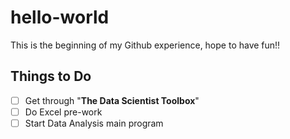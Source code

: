 # hello-world
This is the beginning of my Github experience, hope to have fun!!
## Things to Do
- [ ] Get through "**The Data Scientist Toolbox**"
- [ ] Do Excel pre-work
- [ ] Start Data Analysis main program
